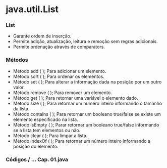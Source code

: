 # java.util.List

### List

- Garante ordem de inserção.
- Permite adição, atualização, leitura e remoção sem regras adicionais.
- Permite ordenação através de comparators.

### Métodos

- Método add ( ); Para adicionar um elemento.
- Método sort ( ); Para ordenar os elementos.
- Método set ( ); Para alterar a informação dada na posição por um outro valor.
- Método remove ( ); Para remover um elemento.
- Método get ( ); Para retornar uma variável o elemento dado.
- Método size ( ); Para retornar um numero inteiro informando o tamanho da lista.
- Método contains ( ); Para retornar um booleano true/false se existe um elemento especificado na lista.
- Método isEmpty ( ); Parar retornar um booleano true/false informando se a lista tem elementos ou não.
- Método clear ( ); Para limpar a lista.
- Método indexOf ( ); Para retornar um número inteiro informando a posição do elemento.

### Códigos / ... Cap. 01.java